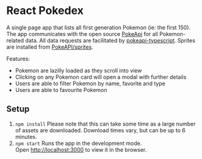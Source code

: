 # React Pokedex

A single page app that lists all first generation Pokemon (ie: the first 150). The app communicates with the open source [PokeApi](https://pokeapi.co/) for all Pokemon-related data. All data requests are facilitated by [pokeapi-typescript](https://www.npmjs.com/package/pokeapi-typescript). Sprites are installed from [PokeAPI/sprites](https://github.com/PokeAPI/sprites).

Features:

- Pokemon are lazilly loaded as they scroll into view
- Clicking on any Pokemon card will open a modal with further details
- Users are able to filter Pokemon by name, favorite and type
- Users are able to favourite Pokemon

## Setup

1. `npm install` Please note that this can take some time as a large number of assets are downloaded. Download times vary, but can be up to 6 minutes.
2. `npm start`
   Runs the app in the development mode.\
   Open [http://localhost:3000](http://localhost:3000) to view it in the browser.
